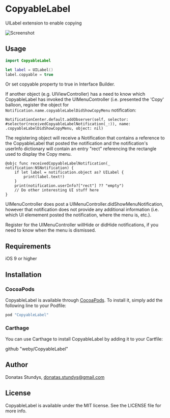 # CopyableLabel

UILabel extension to enable copying

![Screenshot](http://i.imgur.com/7kyuTS9.png)

## Usage

```swift
import CopyableLabel

let label = UILabel()
label.copyable = true
```

Or set copyable property to true in Interface Builder.  

If another object (e.g. UIViewController) has a need to know which CopyableLabel has invoked the UIMenuController (i.e. presented the 'Copy' balloon, register the object for `Notification.name.copyableLabelDidShowCopyMenu` notification:

```
NotificationCenter.default.addObserver(self, selector: #selector(receivedCopyableLabelNotification(_:)), name: .copyableLabelDidShowCopyMenu, object: nil)
```

The registering object will receive a Notification that contains a reference to the CopyableLabel that posted the notification and the notification's userInfo dictionary will contain an entry "rect" referencing the rectangle used to display the Copy menu.

```
@objc func receivedCopyableLabelNotification(_ notification:NSNotification) {
	if let label = notification.object as? UILabel {
		print(label.text!)
	}
	print(notification.userInfo?["rect"] ?? "empty")     
	// Do other interesting UI stuff here
}
```

UIMenuController does post a UIMenuController.didShowMenuNotification, however that notification does not provide any additional information (i.e. which UI elemement posted the notification, where the menu is, etc.).  

Register for the UIMenuController willHide or didHide notifications, if you need to know when the menu is dismissed.


## Requirements

iOS 9 or higher

## Installation

### CocoaPods

CopyableLabel is available through [CocoaPods](http://cocoapods.org). To install
it, simply add the following line to your Podfile:

```ruby
pod "CopyableLabel"
```

### Carthage

You can use Carthage to install CopyableLabel by adding it to your Cartfile:

github "weby/CopyableLabel"

## Author

Donatas Stundys, donatas.stundys@gmail.com

## License

CopyableLabel is available under the MIT license. See the LICENSE file for more info.
